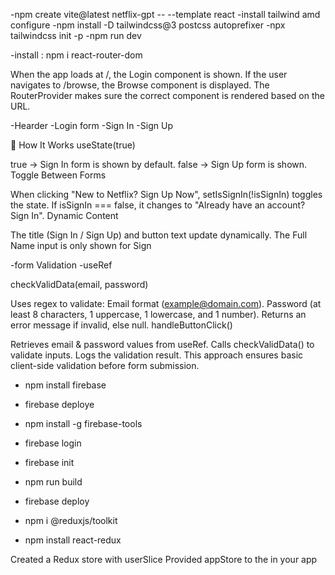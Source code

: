 -npm create vite@latest netflix-gpt -- --template react
-install tailwind amd configure 
    -npm install -D tailwindcss@3 postcss autoprefixer
    -npx tailwindcss init -p
-npm run dev

-install : npm i react-router-dom

When the app loads at /, the Login component is shown.
If the user navigates to /browse, the Browse component is displayed.
The RouterProvider makes sure the correct component is rendered based on the URL.

-Hearder
-Login form
-Sign In
-Sign Up

🔹 How It Works
useState(true)

true → Sign In form is shown by default.
false → Sign Up form is shown.
Toggle Between Forms

When clicking "New to Netflix? Sign Up Now", setIsSignIn(!isSignIn) toggles the state.
If isSignIn === false, it changes to "Already have an account? Sign In".
Dynamic Content

The title (Sign In / Sign Up) and button text update dynamically.
The Full Name input is only shown for Sign 

-form Validation
-useRef

checkValidData(email, password)

Uses regex to validate:
Email format (example@domain.com).
Password (at least 8 characters, 1 uppercase, 1 lowercase, and 1 number).
Returns an error message if invalid, else null.
handleButtonClick()

Retrieves email & password values from useRef.
Calls checkValidData() to validate inputs.
Logs the validation result.
This approach ensures basic client-side validation before form submission.

- npm install firebase
- firebase deploye 
- npm install -g firebase-tools
- firebase login
- firebase init
- npm run build
- firebase deploy

- npm i @reduxjs/toolkit
- npm install react-redux

Created a Redux store with userSlice
Provided appStore to the <Provider> in your app
